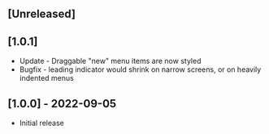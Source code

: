 ## [Unreleased]

## [1.0.1]

- Update - Draggable "new" menu items are now styled
- Bugfix - leading indicator would shrink on narrow screens, or on heavily indented menus

## [1.0.0] - 2022-09-05

- Initial release

